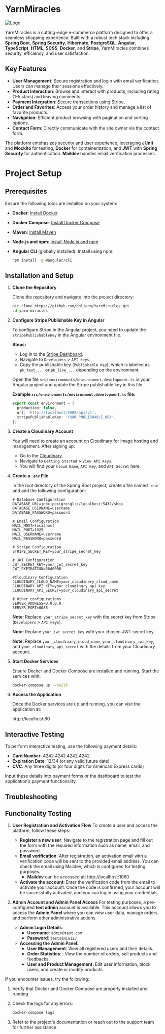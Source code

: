 # YarnMiracles


![Logo](https://i.ibb.co/DVR4fgg/temporary-logo-02.png)


YarnMiracles is a cutting-edge e-commerce platform designed to offer a seamless shopping experience. Built with a robust tech stack including **Spring Boot**, **Spring Security**, **Hibernate**, **PostgreSQL**, **Angular**, **TypeScript**, **HTML**, **SCSS**, **Docker**, and **Stripe**, YarnMiracles combines security, efficiency, and user satisfaction.

## Key Features

- **User Management**: Secure registration and login with email verification. Users can manage their sessions effectively.
- **Product Interaction**: Browse and interact with products, including rating (1-5 stars) and leaving comments.
- **Payment Integration**: Secure transactions using Stripe.
- **Order and Favorites**: Access your order history and manage a list of favorite products.
- **Navigation**: Efficient product browsing with pagination and sorting options.
- **Contact Form**: Directly communicate with the site owner via the contact form.

The platform emphasizes security and user experience, leveraging **JUnit** and **Mockito** for testing, **Docker** for containerization, and **JWT** with **Spring Security** for authentication. **Maildev** handles email verification processes.

# Project Setup

## Prerequisites

Ensure the following tools are installed on your system:

- **Docker**: [Install Docker](https://docs.docker.com/get-docker/)
- **Docker Compose**: [Install Docker Compose](https://docs.docker.com/compose/install/)
- **Maven**: [Install Maven](https://maven.apache.org/install.html)
- **Node.js and npm**: [Install Node.js and npm](https://nodejs.org/)
- **Angular CLI** (globally installed): Install using npm:
  
  ```bash
  npm install -g @angular/cli

## Installation and Setup

1. **Clone the Repository**

   Clone the repository and navigate into the project directory:

   ```bash
   git clone https://github.com/dolienn/YarnMiracles.git
   cd yarn-miracles

2. **Configure Stripe Publishable Key in Angular**

   To configure Stripe in the Angular project, you need to update the `stripePublishableKey` in the Angular environment file.

   **Steps:**

   - Log in to the [Stripe Dashboard](https://dashboard.stripe.com).
   - Navigate to `Developers` > `API keys`.
   - Copy the publishable key (`Publishable Key`), which is labeled as `pk_test_...` or `pk_live_...` depending on the environment.

   Open the file `src/environments/environment.development.ts` in your Angular project and update the Stripe publishable key in this file.

   **Example `src/environments/environment.development.ts` file:**

   ```typescript
   export const environment = {
     production: false,
     url: 'http://localhost:8088/api/v1',
     stripePublishableKey: 'YOUR_PUBLISHABLE_KEY',
   };

3. **Create a Cloudinary Account**

   You will need to create an account on Cloudinary for image hosting and management. After signing up:

   - Go to the [Cloudinary](https://cloudinary.com).
   - Navigate to `Getting Started` > `View API Keys`.
   - You will find your `Cloud Name`, `API Key`, and `API Secret` here.

5. **Create a `.env` File**

   In the root directory of the Spring Boot project, create a file named `.env` and add the following configuration:

   ```dotenv
   # Database Configuration
   DATABASE_URL=jdbc:postgresql://localhost:5432/shop
   DATABASE_USERNAME=username
   DATABASE_PASSWORD=password

   # Email Configuration
   MAIL_HOST=localhost
   MAIL_PORT=1025
   MAIL_USERNAME=username
   MAIL_PASSWORD=password

   # Stripe Configuration
   STRIPE_SECRET_KEY=your_stripe_secret_key

   # JWT Configuration
   JWT_SECRET_KEY=your_jwt_secret_key
   JWT_EXPIRATION=8640000

   #Cloudinary Configuration
   CLOUDINARY_CLOUD_NAME=your_cloudinary_cloud_name
   CLOUDINARY_API_KEY=your_cloudinary_api_key
   CLOUDINARY_API_SECRET=your_cloudinary_api_secret

   # Other configurations
   SERVER_ADDRESS=0.0.0.0
   SERVER_PORT=8088
   ```
   
   **Note**: Replace` your_stripe_secret_key` with the secret key from Stripe (`Developers` > `API keys`).
   
   **Note**: Replace `your_jwt_secret_key` with your chosen JWT secret key.

   **Note**: Replace `your_cloudinary_cloud_name`, `your_cloudinary_api_key`, and `your_cloudinary_api_secret` with the details from your Cloudinary account.

7. **Start Docker Services**

   Ensure Docker and Docker Compose are installed and running. Start the services with:

   ```bash
   docker-compose up --build

8. **Access the Application**

   Once the Docker services are up and running, you can visit the application at:

   http://localhost:80

## Interactive Testing

To perform interactive testing, use the following payment details:

- **Card Number**: 4242 4242 4242 4242
- **Expiration Date**: 12/34 (or any valid future date)
- **CVC**: Any three digits (or four digits for American Express cards)

Input these details into payment forms or the dashboard to test the application’s payment functionality.

## Troubleshooting

## Functionality Testing

1. **User Registration and Activation Flow**
   To create a user and access the platform, follow these steps:

   - **Register a new user**: Navigate to the registration page and fill out the form with the required information such as name, email, and password.
   - **Email verification**: After registration, an activation email with a verification code will be sent to the provided email address.
     You can check the email using Maildev, which is configured for testing purposes.
     - **Maildev** can be accessed at: http://localhost:1080
   - **Activate the account**: Enter the verification code from the email to activate your account.
      Once the code is confirmed, your account will be successfully activated, and you can log in using your credentials.

2. **Admin Account and Admin Panel Access**
   For testing purposes, a pre-configured **test admin** account is available. This account allows you to access the **Admin Panel** where you can view user data, manage orders, and perform other administrative actions.

   - **Admin Login Details**:
     - **Username**: `admin@test.com`
     - **Password**: `testadmin123`
   - **Accessing the Admin Panel**:
     - **User Management**: View all registered users and their details.
     - **Order Statistics**: : View the number of orders, sell products and feedbacks.
     - **User and Product Management**: Edit user information, block users, and create or modify products.

If you encounter issues, try the following:

1. Verify that Docker and Docker Compose are properly installed and running

2. Check the logs for any errors:

   ```bash
   docker-compose logs

3. Refer to the project's documentation or reach out to the support team for further assistance.
